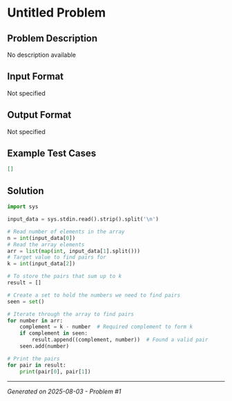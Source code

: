 # Untitled Problem

## Problem Description
No description available

## Input Format
Not specified

## Output Format
Not specified

## Example Test Cases
```json
[]
```

## Solution
```python
import sys

input_data = sys.stdin.read().strip().split('\n')

# Read number of elements in the array
n = int(input_data[0])
# Read the array elements
arr = list(map(int, input_data[1].split()))
# Target value to find pairs for
k = int(input_data[2])

# To store the pairs that sum up to k
result = []

# Create a set to hold the numbers we need to find pairs
seen = set()

# Iterate through the array to find pairs
for number in arr:
    complement = k - number  # Required complement to form k
    if complement in seen:
        result.append((complement, number))  # Found a valid pair
    seen.add(number)

# Print the pairs
for pair in result:
    print(pair[0], pair[1])
```

---
*Generated on 2025-08-03 - Problem #1*